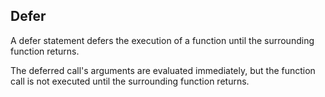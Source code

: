 ## Defer
A defer statement defers the execution of a function until the surrounding function returns.

The deferred call's arguments are evaluated immediately, but the function call is not executed until the surrounding function returns.